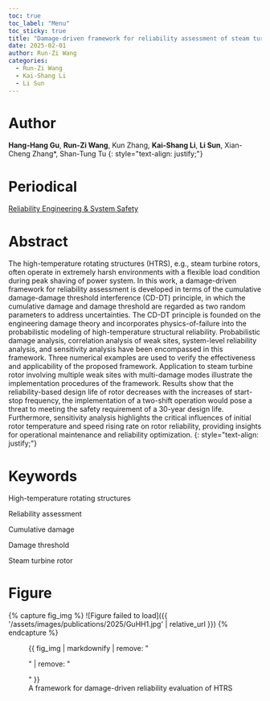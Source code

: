 ```yaml
---
toc: true
toc_label: "Menu"
toc_sticky: true
title: "Damage-driven framework for reliability assessment of steam turbine rotors operating under flexible conditions"
date: 2025-02-01
author: Run-Zi Wang
categories:
  - Run-Zi Wang
  - Kai-Shang Li
  - Li Sun
---
```

# Author
**Hang-Hang Gu**, **Run-Zi Wang**, Kun Zhang, **Kai-Shang Li**, **Li Sun**, Xian-Cheng Zhang*, Shan-Tung Tu
{: style="text-align: justify;"}

# Periodical
[Reliability Engineering & System Safety](https://doi.org/10.1016/j.ress.2024.110578)

# Abstract
The high-temperature rotating structures (HTRS), e.g., steam turbine rotors, often operate in extremely harsh environments with a flexible load condition during peak shaving of power system. In this work, a damage-driven framework for reliability assessment is developed in terms of the cumulative damage-damage threshold interference (CD-DT) principle, in which the cumulative damage and damage threshold are regarded as two random parameters to address uncertainties. The CD-DT principle is founded on the engineering damage theory and incorporates physics-of-failure into the probabilistic modeling of high-temperature structural reliability. Probabilistic damage analysis, correlation analysis of weak sites, system-level reliability analysis, and sensitivity analysis have been encompassed in this framework. Three numerical examples are used to verify the effectiveness and applicability of the proposed framework. Application to steam turbine rotor involving multiple weak sites with multi-damage modes illustrate the implementation procedures of the framework. Results show that the reliability-based design life of rotor decreases with the increases of start-stop frequency, the implementation of a two-shift operation would pose a threat to meeting the safety requirement of a 30-year design life. Furthermore, sensitivity analysis highlights the critical influences of initial rotor temperature and speed rising rate on rotor reliability, providing insights for operational maintenance and reliability optimization.
{: style="text-align: justify;"}

# Keywords
High-temperature rotating structures

Reliability assessment

Cumulative damage

Damage threshold

Steam turbine rotor

# Figure
{% capture fig_img %}
![Figure failed to load]({{ '/assets/images/publications/2025/GuHH1.jpg' | relative_url }})
{% endcapture %}

<figure>
  {{ fig_img | markdownify | remove: "<p>" | remove: "</p>" }}
  <figcaption>A framework for damage-driven reliability evaluation of HTRS</figcaption>
</figure>